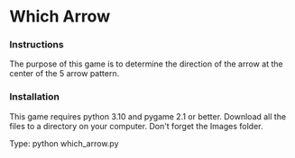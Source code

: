 # Which Arrow

### Instructions
The purpose of this game is to
determine the direction of the arrow
at the center of the 5 arrow pattern.

### Installation
This game requires python 3.10 and pygame 2.1 or better.
Download all the files to a directory on your computer.
Don't forget the Images folder.

Type: python which_arrow.py

